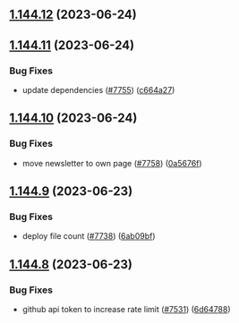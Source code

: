 ## [1.144.12](https://github.com/EddieHubCommunity/LinkFree/compare/v1.144.11...v1.144.12) (2023-06-24)



## [1.144.11](https://github.com/EddieHubCommunity/LinkFree/compare/v1.144.10...v1.144.11) (2023-06-24)


### Bug Fixes

* update dependencies ([#7755](https://github.com/EddieHubCommunity/LinkFree/issues/7755)) ([c664a27](https://github.com/EddieHubCommunity/LinkFree/commit/c664a27ab88ce800ad84f46ddb2b940376d0f3fc))



## [1.144.10](https://github.com/EddieHubCommunity/LinkFree/compare/v1.144.9...v1.144.10) (2023-06-24)


### Bug Fixes

* move newsletter to own page ([#7758](https://github.com/EddieHubCommunity/LinkFree/issues/7758)) ([0a5676f](https://github.com/EddieHubCommunity/LinkFree/commit/0a5676fcb8188f7e49bf299224a71c860f45b046))



## [1.144.9](https://github.com/EddieHubCommunity/LinkFree/compare/v1.144.8...v1.144.9) (2023-06-23)


### Bug Fixes

* deploy file count ([#7738](https://github.com/EddieHubCommunity/LinkFree/issues/7738)) ([6ab09bf](https://github.com/EddieHubCommunity/LinkFree/commit/6ab09bfe29a3d6377b3bddad54456e04f0bd833a))



## [1.144.8](https://github.com/EddieHubCommunity/LinkFree/compare/v1.144.7...v1.144.8) (2023-06-23)


### Bug Fixes

* github api token to increase rate limit ([#7531](https://github.com/EddieHubCommunity/LinkFree/issues/7531)) ([6d64788](https://github.com/EddieHubCommunity/LinkFree/commit/6d6478838df19de99ef3f936ab9932229a295af8))



